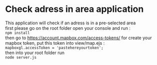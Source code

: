 # Check adress in area application  
This application will check if an adress is in a pre-selected area  
first please go on the root folder open your console and run :  
`npm install`  
then go to https://account.mapbox.com/access-tokens/ for create your mapbox token, put this token into view/map.ejs :  
`mapboxgl.accessToken = 'pastehereyourtoken';`  
then into your root folder run  
`node server.js`  

